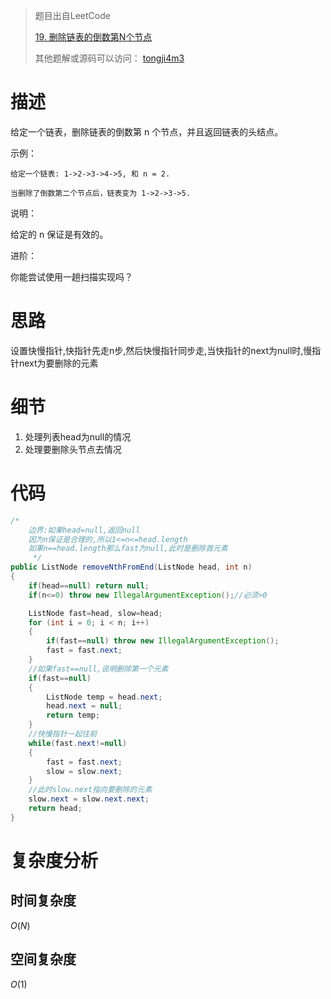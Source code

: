 > 题目出自LeetCode
>
>  [19. 删除链表的倒数第N个节点](https://leetcode-cn.com/problems/remove-nth-node-from-end-of-list/)
>
>  其他题解或源码可以访问： [tongji4m3](https://github.com/tongji4m3/LeetCode)



# 描述
给定一个链表，删除链表的倒数第 n 个节点，并且返回链表的头结点。

示例：
```
给定一个链表: 1->2->3->4->5, 和 n = 2.

当删除了倒数第二个节点后，链表变为 1->2->3->5.
```
说明：

给定的 n 保证是有效的。

进阶：

你能尝试使用一趟扫描实现吗？

# 思路

设置快慢指针,快指针先走n步,然后快慢指针同步走,当快指针的next为null时,慢指针next为要删除的元素

# 细节

1. 处理列表head为null的情况
2. 处理要删除头节点去情况

# 代码

```java
/*
    边界:如果head=null,返回null
    因为n保证是合理的,所以1<=n<=head.length
    如果n==head.length那么fast为null,此时是删除首元素
     */
public ListNode removeNthFromEnd(ListNode head, int n)
{
    if(head==null) return null;
    if(n<=0) throw new IllegalArgumentException();//必须>0

    ListNode fast=head, slow=head;
    for (int i = 0; i < n; i++)
    {
        if(fast==null) throw new IllegalArgumentException();
        fast = fast.next;
    }
    //如果fast==null,说明删除第一个元素
    if(fast==null)
    {
        ListNode temp = head.next;
        head.next = null;
        return temp;
    }
    //快慢指针一起往前
    while(fast.next!=null)
    {
        fast = fast.next;
        slow = slow.next;
    }
    //此时slow.next指向要删除的元素
    slow.next = slow.next.next;
    return head;
}
```





# 复杂度分析
## 时间复杂度

$O(N)$

## 空间复杂度

$O(1)$